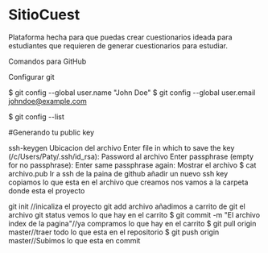 # SitioCuest
Plataforma hecha para que puedas crear cuestionarios ideada para estudiantes que requieren de generar cuestionarios para estudiar.

Comandos para GitHub

Configurar git

$ git config --global user.name "John Doe"
$ git config --global user.email johndoe@example.com

$ git config --list


#Generando tu public key

ssh-keygen
	Ubicacion del archivo
		Enter file in which to save the key (/c/Users/Paty/.ssh/id_rsa): 
	Password al archivo
		Enter passphrase (empty for no passphrase):
		Enter same passphrase again:
	Mostrar el archivo
		 $ cat archivo.pub
	Ir a ssh de la paina de github
	añadir un nuevo ssh key
	copiamos lo que esta en el archivo que creamos 
	nos vamos a la carpeta donde esta el proyecto

git init //inicaliza el proyecto
git add archivo añadimos a carrito de git el archivo
git status vemos lo que hay en el carrito 
$ git commit -m "El archivo index de la pagina"//ya compramos lo que hay en el carrito
$ git pull origin master//traer todo lo que esta en el repositorio
$ git push origin master//Subimos lo que esta en commit

